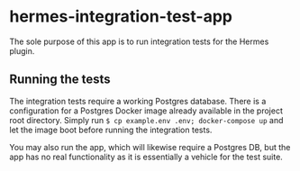 # hermes-integration-test-app

The sole purpose of this app is to run integration tests for the Hermes plugin.

## Running the tests

The integration tests require a working Postgres database.  There is a configuration for a Postgres Docker image already
available in the project root directory.  Simply run `$ cp example.env .env; docker-compose up` and let the image boot
before running the integration tests.

You may also run the app, which will likewise require a Postgres DB, but the app has no real functionality as it is
essentially a vehicle for the test suite.

